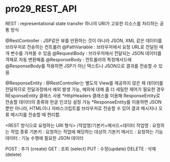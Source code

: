 # pro29_REST_API

REST : representational state transfer 
       하나의 URI가 고유한 리소스를 처리하는 공통 방식


@RestController : JSP같은 뷰를 반환하는 것이 아니라 JSON, XML 같은 데이터를 브라우저로 전송하는 컨트롤러
@PathVariable : 브라우저에서 요청 URL로 전달된 매개 변수를 가져올 수 있음
@RequestBody : 브라우저에서 전달되는 JSON 데이터를 객체로 자동 변환해줌
@ResponseBody : 컨트롤러의 특정메서드에 @ResponseBody를 적용하면 JSP가 아닌 텍스트나 JSON으로 결과를 전송할 수 있음

@ResponseEntity : @RestController는 별도의 View를 제공하지 않은 채 데이터를 전달하므로 전달과정에서 예외 발생 가능, 
                  예외에 대해 좀 더 세밀한 제어가 필요한 경우 REsponseEntity 클래스 사용
*HttpHeaders 클래스를 이용해 ResponseEntity로 전송할 데이터의 종류와 한글 인코딩 설정 가능
*ResponseEntity를 이용하면 JSON뿐만 아니라, HTML이나 자바스크립트를 브라우저로 전송할 수 있어
결과 메시지나 오류 메시지를 전송할 때 편리함.

<REST 방식으로 요청하는 URI 형식>
/작업명/기본키+메서드+데이터
작업명 : 요청하는 작업 종류
기본키 : 요청하는 작업에 해당하는 대상의 기본키
메서드 : 요청하는 기능
데이터 : 기능 수행에 필요한 JSON 데이터

POST : 추가 (create)
GET : 조회 (select)
PUT : 수정(update)
DELETE : 삭제(delete)


